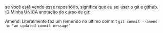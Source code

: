 se você está vendo esse repositório, significa que eu sei usar o git e github. :D
Minha ÚNICA anotação do curso de git:

Amend: Literalmente faz um remendo no último commit
`git commit --amend -m "an updated commit message"`
